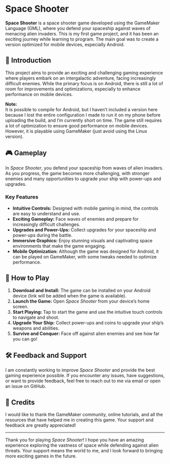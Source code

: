 # Space Shooter

**Space Shooter** is a space shooter game developed using the GameMaker Language (GML), where you defend your spaceship against waves of menacing alien invaders. This is my first game project, and it has been an exciting journey while learning to program. The main goal was to create a version optimized for mobile devices, especially Android.

## 🚀 Introduction

This project aims to provide an exciting and challenging gaming experience where players embark on an intergalactic adventure, facing increasingly difficult enemies. While the primary focus is on Android, there is still a lot of room for improvements and optimizations, especially to enhance performance on mobile devices.

**Note:**  
It is possible to compile for Android, but I haven’t included a version here because I lost the entire configuration I made to run it on my phone before uploading the build, and I’m currently short on time. The game still requires a lot of optimization to ensure good performance on mobile devices. However, it is playable using GameMaker (just avoid using the Linux version).

## 🎮 Gameplay

In *Space Shooter*, you defend your spaceship from waves of alien invaders. As you progress, the game becomes more challenging, with stronger enemies and many opportunities to upgrade your ship with power-ups and upgrades.

### **Key Features**
- **Intuitive Controls:** Designed with mobile gaming in mind, the controls are easy to understand and use.
- **Exciting Gameplay:** Face waves of enemies and prepare for increasingly difficult challenges.
- **Upgrades and Power-Ups:** Collect upgrades for your spaceship and power-ups during the battle.
- **Immersive Graphics:** Enjoy stunning visuals and captivating space environments that make the game engaging.
- **Mobile Optimization:** Although the game was designed for Android, it can be played on GameMaker, with some tweaks needed to optimize performance.

## 📱 How to Play

1. **Download and Install:** The game can be installed on your Android device (link will be added when the game is available).
2. **Launch the Game:** Open *Space Shooter* from your device’s home screen.
3. **Start Playing:** Tap to start the game and use the intuitive touch controls to navigate and shoot.
4. **Upgrade Your Ship:** Collect power-ups and coins to upgrade your ship’s weapons and abilities.
5. **Survive and Conquer:** Face off against alien enemies and see how far you can go!

## 🛠️ Feedback and Support

I am constantly working to improve *Space Shooter* and provide the best gaming experience possible. If you encounter any issues, have suggestions, or want to provide feedback, feel free to reach out to me via email or open an issue on GitHub.

## 👾 Credits

I would like to thank the GameMaker community, online tutorials, and all the resources that have helped me in creating this game. Your support and feedback are greatly appreciated!

---

Thank you for playing *Space Shooter*! I hope you have an amazing experience exploring the vastness of space while defending against alien threats. Your support means the world to me, and I look forward to bringing more exciting games in the future.

